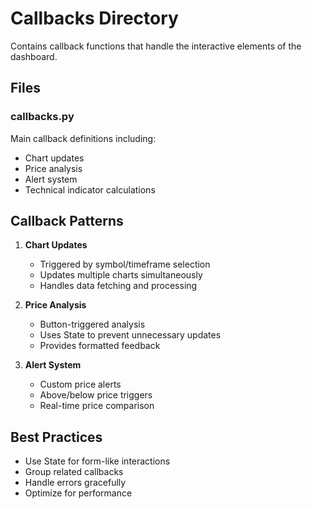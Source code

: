 # Callbacks Directory

Contains callback functions that handle the interactive elements of the dashboard.

## Files

### callbacks.py

Main callback definitions including:

- Chart updates
- Price analysis
- Alert system
- Technical indicator calculations

## Callback Patterns

1. **Chart Updates**

   - Triggered by symbol/timeframe selection
   - Updates multiple charts simultaneously
   - Handles data fetching and processing

2. **Price Analysis**

   - Button-triggered analysis
   - Uses State to prevent unnecessary updates
   - Provides formatted feedback

3. **Alert System**
   - Custom price alerts
   - Above/below price triggers
   - Real-time price comparison

## Best Practices

- Use State for form-like interactions
- Group related callbacks
- Handle errors gracefully
- Optimize for performance
